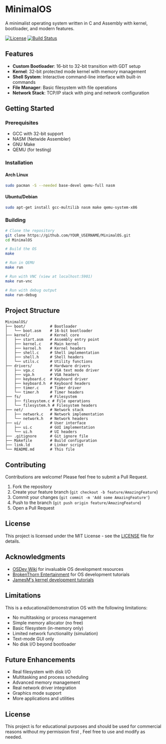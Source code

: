 # MinimalOS

A minimalist operating system written in C and Assembly with kernel, bootloader, and modern features.

[![License](https://img.shields.io/badge/License-MIT-blue.svg)](LICENSE)
[![Build Status](https://github.com/YOUR_USERNAME/MinimalOS/actions/workflows/build.yml/badge.svg)](https://github.com/YOUR_USERNAME/MinimalOS/actions)

## Features

- **Custom Bootloader**: 16-bit to 32-bit transition with GDT setup
- **Kernel**: 32-bit protected mode kernel with memory management
- **Shell System**: Interactive command-line interface with built-in commands
- **File Manager**: Basic filesystem with file operations
- **Network Stack**: TCP/IP stack with ping and network configuration

## Getting Started

### Prerequisites

- GCC with 32-bit support
- NASM (Netwide Assembler)
- GNU Make
- QEMU (for testing)

### Installation

#### Arch Linux
```bash
sudo pacman -S --needed base-devel qemu-full nasm
```

#### Ubuntu/Debian
```bash
sudo apt-get install gcc-multilib nasm make qemu-system-x86
```

### Building

```bash
# Clone the repository
git clone https://github.com/YOUR_USERNAME/MinimalOS.git
cd MinimalOS

# Build the OS
make

# Run in QEMU
make run

# Run with VNC (view at localhost:5901)
make run-vnc

# Run with debug output
make run-debug
```

## Project Structure

```
MinimalOS/
├── boot/           # Bootloader
│   └── boot.asm    # 16-bit bootloader
├── kernel/         # Kernel core
│   ├── start.asm   # Assembly entry point
│   ├── kernel.c    # Main kernel
│   ├── kernel.h    # Kernel headers
│   ├── shell.c     # Shell implementation
│   ├── shell.h     # Shell headers
│   └── utils.c     # Utility functions
├── drivers/        # Hardware drivers
│   ├── vga.c       # VGA text mode driver
│   ├── vga.h       # VGA headers
│   ├── keyboard.c  # Keyboard driver
│   ├── keyboard.h  # Keyboard headers
│   ├── timer.c     # Timer driver
│   └── timer.h     # Timer headers
├── fs/             # Filesystem
│   ├── filesystem.c # File operations
│   └── filesystem.h # Filesystem headers
├── net/            # Network stack
│   ├── network.c   # Network implementation
│   └── network.h   # Network headers
├── ui/             # User interface
│   ├── ui.c        # GUI implementation
│   └── ui.h        # UI headers
├── .gitignore      # Git ignore file
├── Makefile        # Build configuration
├── link.ld         # Linker script
└── README.md       # This file
```

## Contributing

Contributions are welcome! Please feel free to submit a Pull Request.

1. Fork the repository
2. Create your feature branch (`git checkout -b feature/AmazingFeature`)
3. Commit your changes (`git commit -m 'Add some AmazingFeature'`)
4. Push to the branch (`git push origin feature/AmazingFeature`)
5. Open a Pull Request

## License

This project is licensed under the MIT License - see the [LICENSE](LICENSE) file for details.

## Acknowledgments

- [OSDev Wiki](https://wiki.osdev.org/) for invaluable OS development resources
- [BrokenThorn Entertainment](http://www.brokenthorn.com/Resources/) for OS development tutorials
- [JamesM's kernel development tutorials](http://www.jamesmolloy.co.uk/tutorial_html/)

## Limitations

This is a educational/demonstration OS with the following limitations:

- No multitasking or process management
- Simple memory allocator (no free)
- Basic filesystem (in-memory only)
- Limited network functionality (simulation)
- Text-mode GUI only
- No disk I/O beyond bootloader

## Future Enhancements

- Real filesystem with disk I/O
- Multitasking and process scheduling
- Advanced memory management
- Real network driver integration
- Graphics mode support
- More applications and utilities

## License

This project is for educational purposes and should be used for commercial reasons without my permission first , Feel free to use and modify as needed.
